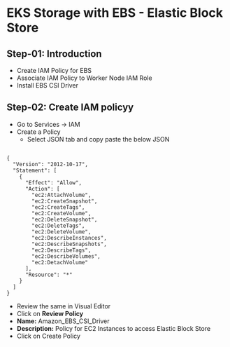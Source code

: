 # EKS Storage with EBS - Elastic Block Store
##  Step-01: Introduction
- Create IAM Policy for EBS
- Associate IAM Policy to Worker Node IAM Role
- Install EBS CSI Driver
## Step-02: Create IAM policyy
- Go to Services -> IAM
- Create a Policy
    - Select JSON tab and copy paste the below JSON

```t

{
  "Version": "2012-10-17",
  "Statement": [
    {
      "Effect": "Allow",
      "Action": [
        "ec2:AttachVolume",
        "ec2:CreateSnapshot",
        "ec2:CreateTags",
        "ec2:CreateVolume",
        "ec2:DeleteSnapshot",
        "ec2:DeleteTags",
        "ec2:DeleteVolume",
        "ec2:DescribeInstances",
        "ec2:DescribeSnapshots",
        "ec2:DescribeTags",
        "ec2:DescribeVolumes",
        "ec2:DetachVolume"
      ],
      "Resource": "*"
    }
  ]
}
```
- Review the same in Visual Editor
- Click on **Review Policy**
- **Name:** Amazon_EBS_CSI_Driver
- **Description:** Policy for EC2 Instances to access Elastic Block Store
- Click on Create Policy


